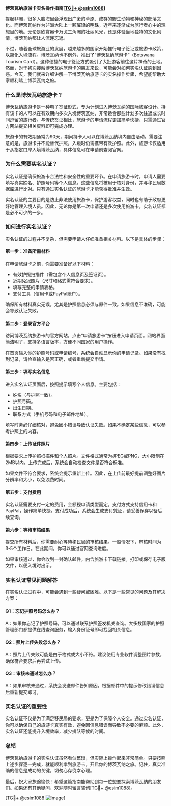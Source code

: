 **博茨瓦纳旅游卡实名操作指南[[TG💪+ @esim1088](https://t.me/s/esim1088)]**

提起非洲，很多人脑海里会浮现出广袤的草原、成群的野生动物和神秘的部落文化。而博茨瓦纳作为非洲大陆上一颗璀璨的明珠，近年来逐渐成为旅行者心中的理想目的地。无论是欣赏奥卡万戈三角洲的壮丽风光，还是体验当地独特的文化风情，博茨瓦纳都让人流连忘返。

不过，随着全球旅游业的发展，越来越多的国家开始推行电子签证或旅游卡政策，以简化入境流程。博茨瓦纳也不例外，推出了“博茨瓦纳旅游卡”（Botswana Tourism Card）。这种便捷的电子签证方式吸引了大批游客前往这片神奇的土地。然而，对于初次接触博茨瓦纳旅游卡的朋友来说，可能会对如何实名认证感到困惑。今天，我们就来详细讲解一下博茨瓦纳旅游卡的实名操作步骤，希望能帮助大家顺利踏上博茨瓦纳之旅。

### **什么是博茨瓦纳旅游卡？**

博茨瓦纳旅游卡是一种电子签证形式，专为计划进入博茨瓦纳的国际旅客设计。持有该卡的人可以在有效期内多次入境博茨瓦纳，非常适合那些计划多次往返或长时间逗留的旅行者。与传统签证相比，旅游卡的申请流程更加简单快捷，只需通过官方网站提交相关资料即可完成办理。

旅游卡的有效期通常为90天，期间持卡人可以在博茨瓦纳境内自由活动。需要注意的是，旅游卡并不能替代护照，入境时仍需携带有效护照。此外，旅游卡仅适用于从指定口岸入境博茨瓦纳，具体信息可在申请前查阅官网。

### **为什么需要实名认证？**

实名认证是确保旅游卡合法性和安全性的重要环节。在申请旅游卡时，申请人需要填写真实姓名、护照号码等个人信息。这些信息将被用于核对身份，并与移民局数据库进行比对。只有通过实名认证的旅游卡才能获得批准并生效。

实名认证的主要目的是防止非法使用旅游卡，保护游客权益，同时也有助于政府更好地管理入境人员。因此，无论你是第一次申请还是多次使用旅游卡，实名认证都是必不可少的一步。

### **如何进行实名认证？**

实名认证的过程并不复杂，但需要申请人仔细准备相关材料。以下是具体的步骤：

#### **第一步：准备所需材料**
在申请旅游卡之前，你需要准备好以下材料：
- 有效护照扫描件（需包含个人信息页及签证页）。
- 近期免冠照片（尺寸和格式需符合要求）。
- 填写完整的申请表格。
- 支付工具（信用卡或PayPal账户）。

确保所有材料真实无误，尤其是护照信息必须与原件一致。如果信息不准确，可能会导致认证失败。

#### **第二步：登录官方平台**
访问博茨瓦纳旅游卡的官方网站，点击“申请旅游卡”按钮进入申请页面。网站界面简洁明了，支持多语言版本，方便不同国家的用户操作。

在首页输入你的护照号码或申请编号，系统会自动显示你的申请记录。如果没有找到记录，请检查输入是否正确，或者重新提交申请。

#### **第三步：填写实名信息**
进入实名认证页面后，按照提示填写个人信息。主要包括：
- 姓名（与护照一致）。
- 护照号码。
- 出生日期。
- 联系方式（手机号码和电子邮件地址）。

填写时务必仔细核对，避免因小错误导致认证失败。如果不确定某些信息，可以参考护照上的内容。

#### **第四步：上传证件照片**
根据要求上传护照扫描件和个人照片。文件格式通常为JPEG或PNG，大小限制在2MB以内。上传完成后，系统会自动检查文件是否符合标准。

如果文件不符合要求，系统会提示重新上传。因此，在上传前最好提前调整好图片分辨率和大小，以免浪费时间。

#### **第五步：支付费用**
实名认证需要支付一定的费用，金额视申请类型而定。支付方式支持信用卡和PayPal，操作简单快捷。支付成功后，系统会生成支付凭证，请妥善保存以备后续查询。

#### **第六步：等待审核结果**
提交所有材料后，你需要耐心等待移民局的审核结果。一般情况下，审核时间为3-5个工作日。在此期间，你可以通过官网查询进度。

如果审核通过，你会收到一封确认邮件，内含旅游卡下载链接。打印或保存电子版文件，以便入境时出示。

### **实名认证常见问题解答**

在实名认证过程中，可能会遇到一些疑问或困难。以下是一些常见的问题及其解决方案：

#### **Q1：忘记护照号码怎么办？**
A：如果你忘记了护照号码，可以通过联系护照签发机关查询。大多数国家的护照管理部门都提供在线查询服务，输入身份证号即可找回相关信息。

#### **Q2：照片上传失败怎么办？**
A：照片上传失败可能是由于格式或大小不符。建议使用专业软件调整图片参数，确保符合要求后再尝试上传。

#### **Q3：审核未通过怎么办？**
A：如果审核未通过，系统会发送邮件告知原因。根据邮件中的提示修改错误信息后重新提交即可。

### **实名认证的重要性**

实名认证不仅是为了满足移民局的要求，更是为了保障个人安全。通过实名认证，你可以确保自己的旅游卡真实有效，避免因信息错误而导致不必要的麻烦。此外，实名认证还能提升入境效率，减少排队等候的时间。

### **总结**

博茨瓦纳旅游卡的实名认证虽然看似繁琐，但实际上操作起来非常简单。只要按照上述步骤逐一完成，就能顺利拿到旅游卡，开启你的博茨瓦纳之旅。记住，真实准确的信息是成功的关键，切勿心存侥幸心理。

最后，祝大家旅途愉快！希望这篇指南能帮助到每一位想要探索博茨瓦纳的朋友们。如果还有其他疑问，欢迎随时留言咨询[[TG💪+ @esim1088](https://t.me/s/esim1088)]。

[[TG💪+ @esim1088](https://t.me/s/esim1088) ![Image](https://i.postimg.cc/4NQfJmqS/Snipaste-2025-05-13-00-14-12.png)]